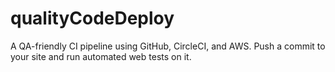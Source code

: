 # qualityCodeDeploy
A QA-friendly CI pipeline using GitHub, CircleCI, and AWS. Push a commit to your site and run automated web tests on it.
